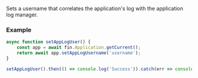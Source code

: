 Sets a username that correlates the application's log with the application log manager.

### Example
```js
async function setAppLogUser() {
    const app = await fin.Application.getCurrent();
    return await app.setAppLogUsername('username');
}

setAppLogUser().then(() => console.log('Success')).catch(err => console.log(err));

```
